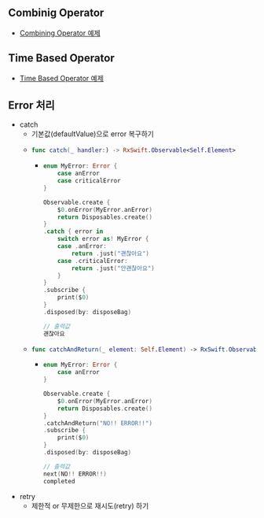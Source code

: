 ## Combinig Operator
- [Combining Operator 예제](https://github.com/Jinoo9622/iOS/blob/master/Chapter4/06_SearchBlog/CombiningOperators.playground/Contents.swift)

## Time Based Operator
- [Time Based Operator 예제](https://github.com/Jinoo9622/iOS/blob/master/Chapter4/06_SearchBlog/TimeBasedOperators.playground/Contents.swift)

## Error 처리
- catch
  - 기본값(defaultValue)으로 error 복구하기 
  - ```swift
    func catch(_ handler:) -> RxSwift.Observable<Self.Element>
    ```
    - ```swift
      enum MyError: Error {
          case anError
          case criticalError
      }

      Observable.create {
          $0.onError(MyError.anError)
          return Disposables.create()
      }
      .catch { error in 
          switch error as! MyError {
          case .anError:
              return .just("괜찮아요")
          case .criticalError:
              return .just("안괜찮아요")
          } 
      }
      .subscribe {
          print($0)
      }
      .disposed(by: disposeBag)
      
      // 출력값 
      괜찮아요
      ```
  - ```swift
    func catchAndReturn(_ element: Self.Element) -> RxSwift.Observable<Self.Element>
    ```
    - ```swift
      enum MyError: Error {
          case anError
      }
      
      Observable.create { 
          $0.onError(MyError.anError)
          return Disposables.create()
      }
      .catchAndReturn("NO!! ERROR!!")
      .subscribe {
          print($0)
      }
      .disposed(by: disposeBag)
      
      // 출력값
      next(NO!! ERROR!!)
      completed
      ```
- retry
  - 제한적 or 무제한으로 재시도(retry) 하기 
